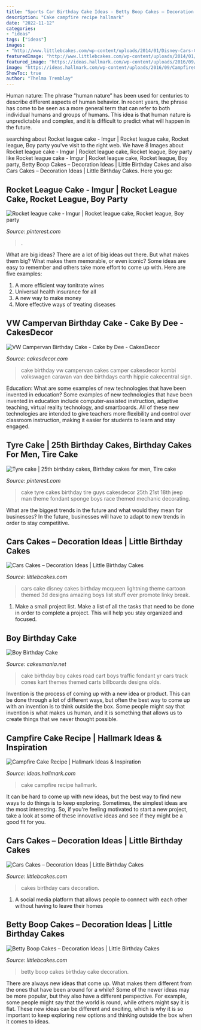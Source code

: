 ```yaml
---
title: "Sports Car Birthday Cake Ideas - Betty Boop Cakes – Decoration Ideas"
description: "Cake campfire recipe hallmark"
date: "2022-11-12"
categories:
- "ideas"
tags: ["ideas"]
images:
- "http://www.littlebcakes.com/wp-content/uploads/2014/01/Disney-Cars-Cake.jpg"
featuredImage: "http://www.littlebcakes.com/wp-content/uploads/2014/01/Disney-Cars-Cake.jpg"
featured_image: "https://ideas.hallmark.com/wp-content/uploads/2016/09/CampfireCake600x600.jpg"
image: "https://ideas.hallmark.com/wp-content/uploads/2016/09/CampfireCake600x600.jpg"
ShowToc: true
author: "Thelma Tremblay"
---
```



Human nature:
The phrase “human nature” has been used for centuries to describe different aspects of human behavior. In recent years, the phrase has come to be seen as a more general term that can refer to both individual humans and groups of humans. This idea is that human nature is unpredictable and complex, and it is difficult to predict what will happen in the future.

	

		
searching about Rocket league cake - Imgur | Rocket league cake, Rocket league, Boy party you've visit to the right web. We have 8 Images about Rocket league cake - Imgur | Rocket league cake, Rocket league, Boy party like Rocket league cake - Imgur | Rocket league cake, Rocket league, Boy party, Betty Boop Cakes – Decoration Ideas | Little Birthday Cakes and also Cars Cakes – Decoration Ideas | Little Birthday Cakes. Here you go:
		
    
## Rocket League Cake - Imgur | Rocket League Cake, Rocket League, Boy Party

<img loading=lazy src="https://i.pinimg.com/736x/dd/5e/c9/dd5ec9a3e4cadcfd2816dbff86638456.jpg" onerror="this.onerror=null;this.src='https://tse4.mm.bing.net/th?id=OIP.V-o7iwna3AawVw3Y1zbp_gHaJ3&amp;pid=15.1';" alt="Rocket league cake - Imgur | Rocket league cake, Rocket league, Boy party">

_Source: pinterest.com_

>. 

	

What are big ideas?
There are a lot of big ideas out there. But what makes them big? What makes them memorable, or even iconic? Some ideas are easy to remember and others take more effort to come up with. Here are five examples: 
1. A more efficient way tonitrate wines
2. Universal health insurance for all
3. A new way to make money
4. More effective ways of treating diseases

    
## VW Campervan Birthday Cake - Cake By Dee - CakesDecor

<img loading=lazy src="https://pic.cakesdecor.com/m/mcuw6cagst3uis9sslnw.jpg" onerror="this.onerror=null;this.src='https://tse3.mm.bing.net/th?id=OIP.kN7j-2GsXlj6VvkzdggXjAHaHa&amp;pid=15.1';" alt="VW Campervan Birthday Cake - Cake by Dee - CakesDecor">

_Source: cakesdecor.com_

>cake birthday vw campervan cakes camper cakesdecor kombi volkswagen caravan van dee birthdays earth hippie cakecentral sign. 

	

Education: What are some examples of new technologies that have been invented in education?
Some examples of new technologies that have been invented in education include computer-assisted instruction, adaptive teaching, virtual reality technology, and smartboards. All of these new technologies are intended to give teachers more flexibility and control over classroom instruction, making it easier for students to learn and stay engaged.

    
## Tyre Cake | 25th Birthday Cakes, Birthday Cakes For Men, Tire Cake

<img loading=lazy src="https://i.pinimg.com/736x/7a/5d/6a/7a5d6abe24d21ff47d8bae42f56d7c59.jpg" onerror="this.onerror=null;this.src='https://tse3.mm.bing.net/th?id=OIP.eLx_d3kyR59N1bpbkUh0pAHaJ4&amp;pid=15.1';" alt="Tyre cake | 25th birthday cakes, Birthday cakes for men, Tire cake">

_Source: pinterest.com_

>cake tyre cakes birthday tire guys cakesdecor 25th 21st 18th jeep man theme fondant sponge boys race themed mechanic decorating. 

	

What are the biggest trends in the future and what would they mean for businesses?
In the future, businesses will have to adapt to new trends in order to stay competitive.

    
## Cars Cakes – Decoration Ideas | Little Birthday Cakes

<img loading=lazy src="http://www.littlebcakes.com/wp-content/uploads/2014/01/Disney-Cars-Cake.jpg" onerror="this.onerror=null;this.src='https://tse4.mm.bing.net/th?id=OIP.VC0GzYxBByzPOvy1mHGI3QHaE8&amp;pid=15.1';" alt="Cars Cakes – Decoration Ideas | Little Birthday Cakes">

_Source: littlebcakes.com_

>cars cake disney cakes birthday mcqueen lightning theme cartoon themed 3d designs amazing boys list stuff ever promote linky break. 

	

1. Make a small project list. Make a list of all the tasks that need to be done in order to complete a project. This will help you stay organized and focused. 

    
## Boy Birthday Cake

<img loading=lazy src="https://cakesmania.net/wp-content/uploads/Go_Cart_Cake.jpeg" onerror="this.onerror=null;this.src='https://tse2.mm.bing.net/th?id=OIP.GdLUd2DclDj24ocWXoB-4gHaJ4&amp;pid=15.1';" alt="Boy Birthday Cake">

_Source: cakesmania.net_

>cake birthday boy cakes road cart boys traffic fondant yr cars track cones kart themes themed carts billboards designs olds. 

	

Invention is the process of coming up with a new idea or product. This can be done through a lot of different ways, but often the best way to come up with an invention is to think outside the box. Some people might say that invention is what makes us human, and it is something that allows us to create things that we never thought possible.

    
## Campfire Cake Recipe | Hallmark Ideas &amp; Inspiration

<img loading=lazy src="https://ideas.hallmark.com/wp-content/uploads/2016/09/CampfireCake600x600.jpg" onerror="this.onerror=null;this.src='https://tse4.mm.bing.net/th?id=OIP.8ehZCUc1ZrEO-NeHZj_6AQHaHa&amp;pid=15.1';" alt="Campfire Cake Recipe | Hallmark Ideas &amp; Inspiration">

_Source: ideas.hallmark.com_

>cake campfire recipe hallmark. 

	

It can be hard to come up with new ideas, but the best way to find new ways to do things is to keep exploring. Sometimes, the simplest ideas are the most interesting. So, if you're feeling motivated to start a new project, take a look at some of these innovative ideas and see if they might be a good fit for you.

    
## Cars Cakes – Decoration Ideas | Little Birthday Cakes

<img loading=lazy src="http://www.littlebcakes.com/wp-content/uploads/2014/01/Cars-Birthday-Cakes-685x1024.jpg" onerror="this.onerror=null;this.src='https://tse3.mm.bing.net/th?id=OIP.IacECaDnvIg0Qy4odNWu0QHaLE&amp;pid=15.1';" alt="Cars Cakes – Decoration Ideas | Little Birthday Cakes">

_Source: littlebcakes.com_

>cakes birthday cars decoration. 

	

1. A social media platform that allows people to connect with each other without having to leave their homes 

    
## Betty Boop Cakes – Decoration Ideas | Little Birthday Cakes

<img loading=lazy src="http://www.littlebcakes.com/wp-content/uploads/2014/01/Betty-Boop-Cakes-Photos.jpg" onerror="this.onerror=null;this.src='https://tse3.mm.bing.net/th?id=OIP.74By08egnPbweX4vGoxE8AHaJ6&amp;pid=15.1';" alt="Betty Boop Cakes – Decoration Ideas | Little Birthday Cakes">

_Source: littlebcakes.com_

>betty boop cakes birthday cake decoration. 

	

There are always new ideas that come up. What makes them different from the ones that have been around for a while? Some of the newer ideas may be more popular, but they also have a different perspective. For example, some people might say that the world is round, while others might say it is flat. These new ideas can be different and exciting, which is why it is so important to keep exploring new options and thinking outside the box when it comes to ideas.

